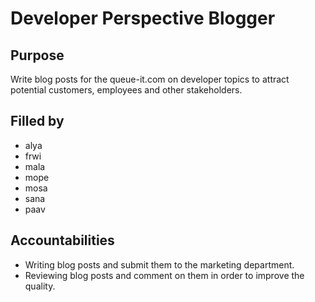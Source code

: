 # Developer Perspective Blogger

## Purpose

Write blog posts for the queue-it.com on developer topics to attract potential customers, employees and other stakeholders.

## Filled by
- alya
- frwi
- mala
- mope
- mosa
- sana
- paav

## Accountabilities

- Writing blog posts and submit them to the marketing department.
- Reviewing blog posts and comment on them in order to improve the quality.
